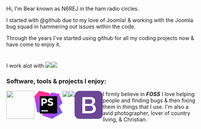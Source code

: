 Hi, I'm Bear known as N6REJ in the ham radio circles.  

I started with @github due to my love of Joomla! & working with the Joomla bug squad in hammering out issues within the code.  

Through the years I've started using github for all my coding projects now & have come to enjoy it.  

I work alot with  <a href="https://abivia.net"><img src="https://my.abivia.net/assets/img/logo.jpg" /></a><a href="https://am-graphix.com"><img src="https://am-graphix.com/images/sitegraphix/AMGLogo2012.png" style="padding-top: 24px;height=75px; width: 250px;" /></a>
<h3>Software, tools & projects I enjoy:</h3>

<div display: inline-block; float: left;>
<img style="float: left;" src="https://cdn.joomla.org/images/Joomla_logo.png" height="75px" width="75px"/>
<img style="float: left;" src="https://github.com/N6REJ/n6rej.github.io/blob/master/images/phpstorm.png" height="75px" width="auto"/>
<img style="float: left;" src="https://netbeans.apache.org/images/apache-netbeans.svg" height="75px" width="auto"/>
<img style="float: left; max-width="100px;" src="https://d2ogrdw2mh0rsl.cloudfront.net/production/images/static/header/header-logo.svg" height="75px" width="auto" />
<img style="float: left;" src="https://github.com/N6REJ/n6rej.github.io/blob/master/images/bootstrap.png" height="75px" width="auto"/>
</div>


I firmly believe in ***FOSS*** 
I love helping people and finding bugs & then fixing them in things that I use.
I'm also a avid photographer, lover of country living, & Christian.
